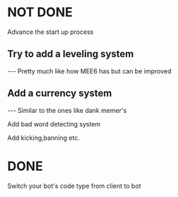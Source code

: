 # NOT DONE
Advance the start up process
## Try to add a leveling system
--- Pretty much like how MEE6 has but can be improved
## Add a currency system
--- Similar to the ones like dank memer's

Add bad word detecting system

Add kicking,banning etc.



# DONE
Switch your bot's code type from client to bot

